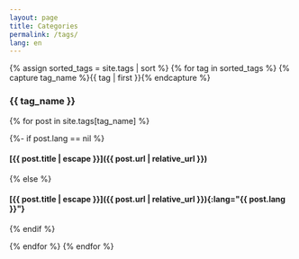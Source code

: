 ```yaml
---
layout: page
title: Categories
permalink: /tags/
lang: en
---
```


{% assign sorted_tags = site.tags | sort %}
{% for tag in sorted_tags %}
  {% capture tag_name %}{{ tag | first }}{% endcapture %}

### {{ tag_name }}

  {% for post in site.tags[tag_name] %}

{%- if post.lang == nil %}
#### [{{ post.title | escape }}]({{ post.url | relative_url }})
{% else %}
#### [{{ post.title | escape }}]({{ post.url | relative_url }}){:lang="{{ post.lang }}"}
{% endif %}

  {% endfor %}
{% endfor %}
